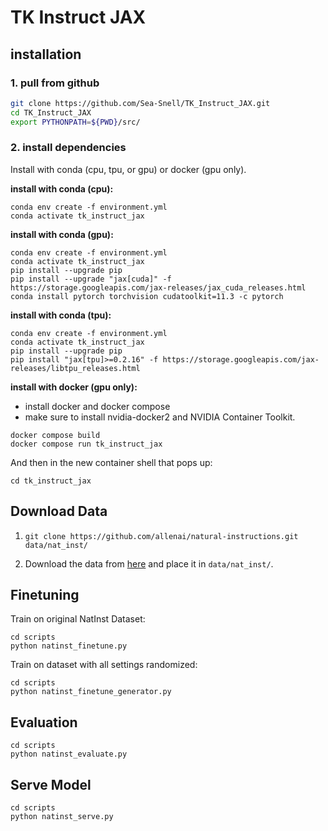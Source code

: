 # TK Instruct JAX

## installation

### **1. pull from github**

``` bash
git clone https://github.com/Sea-Snell/TK_Instruct_JAX.git
cd TK_Instruct_JAX
export PYTHONPATH=${PWD}/src/
```

### **2. install dependencies**

Install with conda (cpu, tpu, or gpu) or docker (gpu only).

**install with conda (cpu):**
``` shell
conda env create -f environment.yml
conda activate tk_instruct_jax
```

**install with conda (gpu):**
``` shell
conda env create -f environment.yml
conda activate tk_instruct_jax
pip install --upgrade pip
pip install --upgrade "jax[cuda]" -f https://storage.googleapis.com/jax-releases/jax_cuda_releases.html
conda install pytorch torchvision cudatoolkit=11.3 -c pytorch
```

**install with conda (tpu):**
``` shell
conda env create -f environment.yml
conda activate tk_instruct_jax
pip install --upgrade pip
pip install "jax[tpu]>=0.2.16" -f https://storage.googleapis.com/jax-releases/libtpu_releases.html
```

**install with docker (gpu only):**
* install docker and docker compose
* make sure to install nvidia-docker2 and NVIDIA Container Toolkit.
``` shell
docker compose build
docker compose run tk_instruct_jax
```

And then in the new container shell that pops up:

``` shell
cd tk_instruct_jax
```

## Download Data

1. `git clone https://github.com/allenai/natural-instructions.git data/nat_inst/`

2. Download the data from [here](https://drive.google.com/drive/folders/1hmzcDnoZ9RMeEs9QOcfwJE7EGlYk-sAk?usp=sharing) and place it in `data/nat_inst/`.

## Finetuning

Train on original NatInst Dataset:

``` shell
cd scripts
python natinst_finetune.py
```

Train on dataset with all settings randomized:

``` shell
cd scripts
python natinst_finetune_generator.py
```

## Evaluation

``` shell
cd scripts
python natinst_evaluate.py
```

## Serve Model

``` shell
cd scripts
python natinst_serve.py
```
